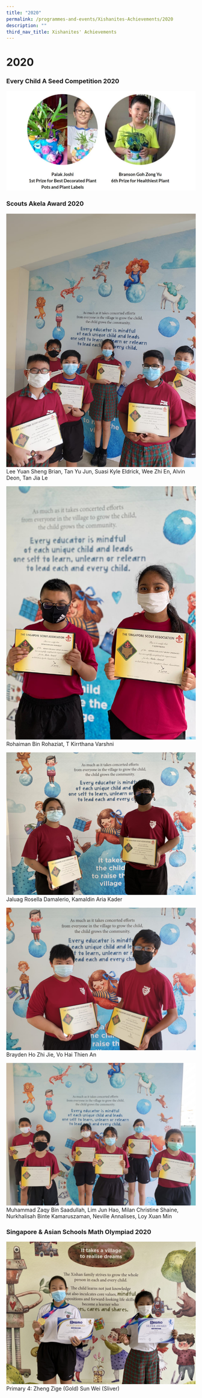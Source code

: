 ```yaml
---
title: "2020"
permalink: /programmes-and-events/Xishanites-Achievements/2020
description: ""
third_nav_title: Xishanites' Achievements
---
```

# **2020**

### Every Child A Seed Competition 2020

![](/images/every%20child%20comp.jpg)

### Scouts Akela Award 2020

![](/images/Akela%20Photo%201.jpeg)
Lee Yuan Sheng Brian, Tan Yu Jun, Suasi Kyle Eldrick, Wee Zhi En, Alvin Deon, Tan Jia Le

![](/images/Akela%20Photo%202.jpeg)
Rohaiman Bin Rohaziat, T Kirrthana Varshni

![](/images/Akela%20Photo%203.jpg)
Jaluag Rosella Damalerio, Kamaldin Aria Kader

![](/images/Akela%20Photo%204.jpeg)
Brayden Ho Zhi Jie, Vo Hai Thien An

![](/images/Akela%20Photo%205.jpeg)
Muhammad Zaqy Bin Saadullah, Lim Jun Hao, Milan Christine Shaine, Nurkhalisah Binte Kamaruszaman, Neville Annalises, Loy Xuan Min

### Singapore & Asian Schools Math Olympiad 2020

![](/images/P4%20Sasmo%20IMG_9424.jpg)
Primary 4: Zheng Zige (Gold) Sun Wei (Sliver)